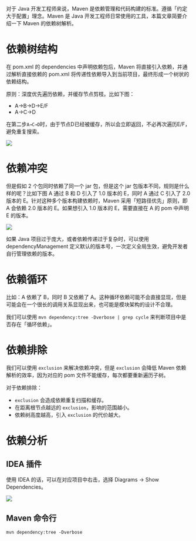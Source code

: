 对于 Java 开发工程师来说，Maven 是依赖管理和代码构建的标准。遵循「约定大于配置」理念。Maven 是 Java 开发工程师日常使用的工具，本篇文章简要介绍一下 Maven 的依赖树解析。

# 依赖树结构

在 pom.xml 的 dependencies 中声明依赖包后，Maven 将直接引入依赖，并通过解析直接依赖的 pom.xml 将传递性依赖导入到当前项目，最终形成一个树状的依赖结构。

原则：深度优先遍历依赖，并缓存节点剪枝。比如下图：

- A→B→D→E/F
- A→C→D

在第二步`A→C→D`时，由于节点D已经被缓存，所以会立即返回，不必再次遍历E/F，避免重复搜索。

![](http://yano.oss-cn-beijing.aliyuncs.com/2020-11-07-100845.png)

# 依赖冲突

但是假如 2 个包同时依赖了同一个 jar 包，但是这个 jar 包版本不同，规则是什么样的呢？比如下图 A 通过 B 和 D 引入了 1.0 版本的 E，同时 A 通过 C 引入了 2.0 版本的 E。针对这种多个版本构建依赖时，Maven 采用「短路径优先」原则，即 A 会依赖 2.0 版本的 E。如果想引入 1.0 版本的 E，需要直接在 A 的 pom 中声明 E 的版本。

![](http://yano.oss-cn-beijing.aliyuncs.com/2020-11-07-105552.png)

如果 Java 项目过于庞大，或者依赖传递过于复杂时，可以使用 dependencyManagement 定义默认的版本号，一次定义全局生效，避免开发者自行管理依赖的版本。

# 依赖循环

比如：A 依赖了 B，同时 B 又依赖了 A。这种循环依赖可能不会直接显现，但是可能会在一个很长的调用关系显现出来，也可能是模块架构的设计不合理。

我们可以使用 `mvn dependency:tree -Dverbose | grep cycle` 来判断项目中是否存在「循环依赖」。

# 依赖排除

我们可以使用 `exclusion` 来解决依赖冲突，但是 `exclusion` 会降低 Maven 依赖解析的效率，因为对应的 pom 文件不能缓存，每次都要重新遍历子树。

对于依赖排除：

- `exclusion` 会造成依赖重复扫描和缓存。
- 在距离根节点越远的 `exclusion`，影响的范围越小。
- 依赖树高度越高，引入 `exclusion` 的代价越大。

# 依赖分析

## IDEA 插件

使用 IDEA 的话，可以在对应项目中右击，选择 Diagrams -> Show Dependencies。

![](http://yano.oss-cn-beijing.aliyuncs.com/2020-11-07-103350.png)

## Maven 命令行

`mvn dependency:tree -Dverbose`

